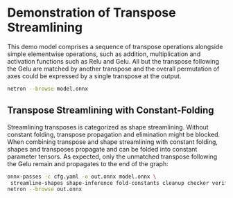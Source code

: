 # Demonstration of Transpose Streamlining
This demo model comprises a sequence of transpose operations alongside simple
elementwise operations, such as addition, multiplication and activation
functions such as Relu and Gelu. All but the transpose following the Gelu are
matched by another transpose and the overall permutation of axes could be
expressed by a single transpose at the output.
```bash
netron --browse model.onnx
```

## Transpose Streamlining with Constant-Folding
Streamlining transposes is categorized as shape streamlining. Without constant 
folding, transpose propagation and elimination might be blocked. When combining
transpose and shape streamlining with constant folding, shapes and transposes
propagate and can be folded into constant parameter tensors. As expected, only
the unmatched transpose following the Gelu remain and propagates to the end of
the graph:
```bash
onnx-passes -c cfg.yaml -o out.onnx model.onnx \
 streamline-shapes shape-inference fold-constants cleanup checker verify
netron --browse out.onnx
```
